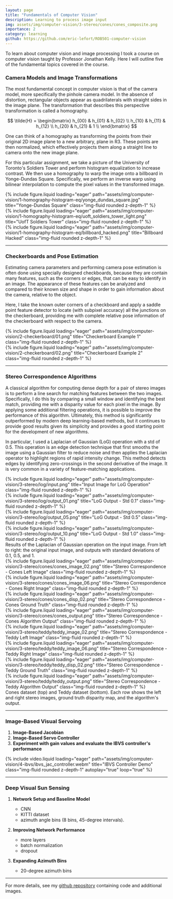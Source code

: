 ```yaml
---
layout: page
title: "Fundamentals of Computer Vision"
description: Learning to process image input
img: assets/img/computer-vision/3-stereo/cones/cones_composite.png
importance: 2
category: learning
github: https://github.com/eric-lefort/ROB501-computer-vision
---
```


To learn about computer vision and image processing I took a course on computer vision taught by Professor Jonathan Kelly. Here I will outline five of the fundamental topics covered in the course.

### Camera Models and Image Transformations

The most fundamental concept in computer vision is that of the camera model, more specifically the pinhole camera model. In the absence of distortion, rectangular objects appear as quadrilaterals with straight sides in the image plane. The transformation that describes this perspective transformation is called a homography.

$$
\tilde{H} = 
\begin{bmatrix}
    h_{00} & h_{01} & h_{02} \\
    h_{10} & h_{11} & h_{12} \\
    h_{20} & h_{21} & 1 \\
\end{bmatrix}
$$

One can think of a homography as transforming the points from their original 2D image plane to a new arbitrary, plane in R3. These points are then normalized, which effectively projects them along a straight line to camera onto the new image plane. 

For this particular assignment, we take a picture of the University of Toronto's Soldiers Tower and perform histogram equalization to increase contrast. We then use a homography to warp the image onto a billboard in Yonge-Dundas Square. Specifically, we perform an inverse warp using bilinear interpolation to compute the pixel values in the transformed image.

<div class="row">
    <div class="col-sm-4 mt-3 mt-md-0">
        {% include figure.liquid loading="eager" path="assets/img/computer-vision/1-homography-histogram-eq/yonge_dundas_square.jpg" title="Yonge-Dundas Square" class="img-fluid rounded z-depth-1" %}
    </div>
    <div class="col-sm-2 mt-3 mt-md-0">
        {% include figure.liquid loading="eager" path="assets/img/computer-vision/1-homography-histogram-eq/uoft_soldiers_tower_light.png" title="UofT Soldiers Tower" class="img-fluid rounded z-depth-1" %}
    </div>
    <div class="col-sm-4 mt-3 mt-md-0">
        {% include figure.liquid loading="eager" path="assets/img/computer-vision/1-homography-histogram-eq/billboard_hacked.png" title="Billboard Hacked" class="img-fluid rounded z-depth-1" %}
    </div>
</div>

---

### Checkerboards and Pose Estimation

Estimating camera parameters and performing camera pose estimation is often done using specially designed checkboards, because they are contain many features, such as the corners or edges, that can be easy to identify in an image. The appearance of these features can be analyzed and compared to their known size and shape in order to gain information about the camera, relative to the object.

Here, I take the known outer corners of a checkboard and apply a saddle point feature detector to locate (with subpixel accuracy) all the junctions on the checkerboard, providing me with complete relative pose information of the checkerboard with respect to the camera. 

<div class="row">
    <div class="col-sm mt-3 mt-md-0">
        {% include figure.liquid loading="eager" path="assets/img/computer-vision/2-checkerboard/01.png" title="Checkerboard Example 1" class="img-fluid rounded z-depth-1" %}
    </div>
    <div class="col-sm mt-3 mt-md-0">
        {% include figure.liquid loading="eager" path="assets/img/computer-vision/2-checkerboard/02.png" title="Checkerboard Example 2" class="img-fluid rounded z-depth-1" %}
    </div>
</div>

---

### Stereo Correspondence Algorithms

A classical algorithm for computing dense depth for a pair of stereo images is to perform a line search for matching features between the two images. Specifically, I do this by comparing a small window and identifying the best match, providing me with a disparity value for each pixel in the image. By applying some additional filtering operations, it is possible to improve the performance of this algorithm. Ultimately, this method is significantly outperformed by modern deep learning-based methods, but it continues to provide good results given its simplicity and provides a good starting point for the development of new algorithms.

In particular, I used a Laplacian of Gaussian (LoG) operation with a std of 0.5. This operation is an edge detection technique that first smooths the image using a Gaussian filter to reduce noise and then applies the Laplacian operator to highlight regions of rapid intensity change. This method detects edges by identifying zero-crossings in the second derivative of the image. It is very common in a variety of feature-matching applications.

<div class="row">
    <div class="col-sm mt-3 mt-md-0">
        {% include figure.liquid loading="eager" path="assets/img/computer-vision/3-stereo/log/input.png" title="Input Image for LoG Operation" class="img-fluid rounded z-depth-1" %}
    </div>
    <div class="col-sm mt-3 mt-md-0">
        {% include figure.liquid loading="eager" path="assets/img/computer-vision/3-stereo/log/output_01.png" title="LoG Output - Std 0.1" class="img-fluid rounded z-depth-1" %}
    </div>
    <div class="col-sm mt-3 mt-md-0">
        {% include figure.liquid loading="eager" path="assets/img/computer-vision/3-stereo/log/output_05.png" title="LoG Output - Std 0.5" class="img-fluid rounded z-depth-1" %}
    </div>
    <div class="col-sm mt-3 mt-md-0">
        {% include figure.liquid loading="eager" path="assets/img/computer-vision/3-stereo/log/output_10.png" title="LoG Output - Std 1.0" class="img-fluid rounded z-depth-1" %}
    </div>
</div>
<div class="caption mt-2">
    Results of the Laplacian of Gaussian operation on the input image. From left to right: the original input image, and outputs with standard deviations of 0.1, 0.5, and 1.
</div>


<div class="row">
    <div class="col-sm mt-3 mt-md-0">
        {% include figure.liquid loading="eager" path="assets/img/computer-vision/3-stereo/cones/cones_image_02.png" title="Stereo Correspondence - Cones Left Image" class="img-fluid rounded z-depth-1" %}
    </div>
    <div class="col-sm mt-3 mt-md-0">
        {% include figure.liquid loading="eager" path="assets/img/computer-vision/3-stereo/cones/cones_image_06.png" title="Stereo Correspondence - Cones Right Image" class="img-fluid rounded z-depth-1" %}
    </div>
    <div class="col-sm mt-3 mt-md-0">
        {% include figure.liquid loading="eager" path="assets/img/computer-vision/3-stereo/cones/cones_disp_02.png" title="Stereo Correspondence - Cones Ground Truth" class="img-fluid rounded z-depth-1" %}
    </div>
    <div class="col-sm mt-3 mt-md-0">
        {% include figure.liquid loading="eager" path="assets/img/computer-vision/3-stereo/cones/cones_output.png" title="Stereo Correspondence - Cones Algorithm Output" class="img-fluid rounded z-depth-1" %}
    </div>
</div>
<div class="row">
    <div class="col-sm mt-3 mt-md-0">
        {% include figure.liquid loading="eager" path="assets/img/computer-vision/3-stereo/teddy/teddy_image_02.png" title="Stereo Correspondence - Teddy Left Image" class="img-fluid rounded z-depth-1" %}
    </div>
    <div class="col-sm mt-3 mt-md-0">
        {% include figure.liquid loading="eager" path="assets/img/computer-vision/3-stereo/teddy/teddy_image_06.png" title="Stereo Correspondence - Teddy Right Image" class="img-fluid rounded z-depth-1" %}
    </div>
    <div class="col-sm mt-3 mt-md-0">
        {% include figure.liquid loading="eager" path="assets/img/computer-vision/3-stereo/teddy/teddy_disp_02.png" title="Stereo Correspondence - Teddy Ground Truth" class="img-fluid rounded z-depth-1" %}
    </div>
    <div class="col-sm mt-3 mt-md-0">
        {% include figure.liquid loading="eager" path="assets/img/computer-vision/3-stereo/teddy/teddy_output.png" title="Stereo Correspondence - Teddy Algorithm Output" class="img-fluid rounded z-depth-1" %}
    </div>
</div>
<div class="caption">
    Cones dataset (top) and Teddy dataset (bottom). Each row shows the left and right stereo images, ground truth disparity map, and the algorithm's output.
</div>


---

### Image-Based Visual Servoing

1. **Image-Based Jacobian**
2. **Image-Based Servo Controller**
3. **Experiment with gain values and evaluate the IBVS controller's performance**

<div class="row">
    <div class="col-sm-8">
        {% include video.liquid loading="eager" path="assets/img/computer-vision/4-ibvs/ibvs_jac_controller.webm" title="IBVS Controller Demo" class="img-fluid rounded z-depth-1" autoplay="true" loop="true" %}
    </div>
</div>

---

### Deep Visual Sun Sensing

1. **Network Setup and Baseline Model**
   - CNN
   - KITTI dataset
   - azimuth angle bins (8 bins, 45-degree intervals).

2. **Improving Network Performance**
   - more layers
   - batch normalization
   - dropout

3. **Expanding Azimuth Bins**
   - 20-degree azimuth bins

---

For more details, see my [github repository](https://github.com/eric-lefort/ROB501-computer-vision) containing code and additional images.
